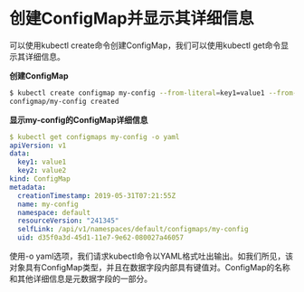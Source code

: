 # 创建ConfigMap并显示其详细信息

可以使用kubectl create命令创建ConfigMap，我们可以使用kubectl get命令显示其详细信息。

**创建ConfigMap**

```bash
$ kubectl create configmap my-config --from-literal=key1=value1 --from-literal=key2=value2
configmap/my-config created
```

**显示my-config的ConfigMap详细信息**

```yaml
$ kubectl get configmaps my-config -o yaml
apiVersion: v1
data:
  key1: value1
  key2: value2
kind: ConfigMap
metadata:
  creationTimestamp: 2019-05-31T07:21:55Z
  name: my-config
  namespace: default
  resourceVersion: "241345"
  selfLink: /api/v1/namespaces/default/configmaps/my-config
  uid: d35f0a3d-45d1-11e7-9e62-080027a46057
```

使用-o yaml选项，我们请求kubectl命令以YAML格式吐出输出。如我们所见，该对象具有ConfigMap类型，并且在数据字段内部具有键值对。ConfigMap的名称和其他详细信息是元数据字段的一部分。

